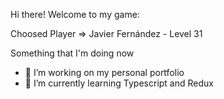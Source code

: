 Hi there! Welcome to my game:

Choosed Player => Javier Fernández - Level 31

Something that I'm doing now

- 🔭 I’m working on my personal portfolio
- 🌱 I’m currently learning Typescript and Redux

